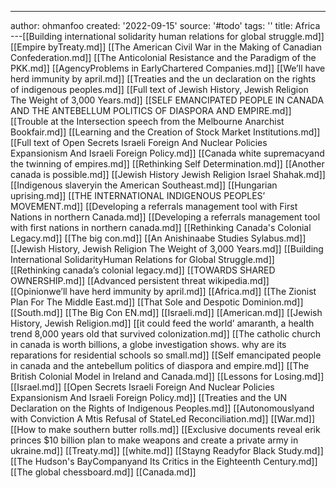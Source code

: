 ---
author: ohmanfoo
created: '2022-09-15'
source: '#todo'
tags: ''
title: Africa
---[[Building international solidarity human relations for global struggle.md]]
[[Empire byTreaty.md]]
[[The American Civil War in the Making of Canadian Confederation.md]]
[[The Anticolonial Resistance and the Paradigm of the PKK.md]]
[[AgencyProblems in EarlyChartered Companies.md]]
[[We’ll have herd immunity by april.md]]
[[Treaties and the un declaration on the rights of indigenous peoples.md]]
[[Full text of Jewish History, Jewish Religion The Weight of 3,000 Years.md]]
[[SELF EMANCIPATED PEOPLE IN CANADA AND THE ANTEBELLUM POLITICS OF DIASPORA AND EMPIRE.md]]
[[Trouble at the Intersection speech from the Melbourne Anarchist Bookfair.md]]
[[Learning and the Creation of Stock Market Institutions.md]]
[[Full text of Open Secrets Israeli Foreign And Nuclear Policies Expansionism And Israeli Foreign Policy.md]]
[[Canada white supremacyand the twinning of empires.md]]
[[Rethinking Self Determination.md]]
[[Another canada is possible.md]]
[[Jewish History Jewish Religion Israel Shahak.md]]
[[Indigenous slaveryin the American Southeast.md]]
[[Hungarian uprising.md]]
[[THE INTERNATIONAL INDIGENOUS PEOPLES’ MOVEMENT.md]]
[[Developing a referrals management tool with First Nations in northern Canada.md]]
[[Developing a referrals management tool with first nations in northern canada.md]]
[[Rethinking Canada's Colonial Legacy.md]]
[[The big con.md]]
[[An Anishinaabe Studies Sylabus.md]]
[[Jewish History, Jewish Religion The Weight of 3,000 Years.md]]
[[Building International SolidarityHuman Relations for Global Struggle.md]]
[[Rethinking canada’s colonial legacy.md]]
[[TOWARDS SHARED OWNERSHIP.md]]
[[Advanced persistent threat wikipedia.md]]
[[Opinionwe’ll have herd immunity by april.md]]
[[Africa.md]]
[[The Zionist Plan For The Middle East.md]]
[[That Sole and Despotic Dominion.md]]
[[South.md]]
[[The Big Con EN.md]]
[[Israeli.md]]
[[American.md]]
[[Jewish History, Jewish Religion.md]]
[[it could feed the world’ amaranth, a health trend 8,000 years old that survived colonization.md]]
[[The catholic church in canada is worth billions, a globe investigation shows. why are its reparations for residential schools so small.md]]
[[Self emancipated people in canada and the antebellum politics of diaspora and empire.md]]
[[The British Colonial Model in Ireland and Canada.md]]
[[Lessons for Losing.md]]
[[Israel.md]]
[[Open Secrets Israeli Foreign And Nuclear Policies Expansionism And Israeli Foreign Policy.md]]
[[Treaties and the UN Declaration on the Rights of Indigenous Peoples.md]]
[[Autonomouslyand with Conviction A Mtis Refusal of StateLed Reconciliation.md]]
[[War.md]]
[[How to make southern butter rolls.md]]
[[Exclusive documents reveal erik princes $10 billion plan to make weapons and create a private army in ukraine.md]]
[[Treaty.md]]
[[white.md]]
[[Stayng Readyfor Black Study.md]]
[[The Hudson's BayCompanyand Its Critics in the Eighteenth Century.md]]
[[The global chessboard.md]]
[[Canada.md]]
